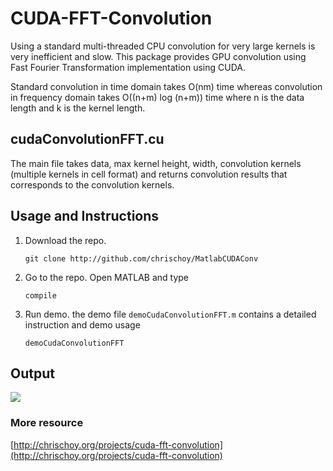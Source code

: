 CUDA-FFT-Convolution
==============

Using a standard multi-threaded CPU convolution for very large kernels is very inefficient and slow. This package provides GPU convolution using Fast Fourier Transformation implementation using CUDA.

Standard convolution in time domain takes O(nm) time whereas convolution in frequency domain takes O((n+m) log (n+m)) time where n is the data length and k is the kernel length.

## cudaConvolutionFFT.cu

The main file takes data, max kernel height, width, convolution kernels (multiple kernels in cell format) and returns convolution results that corresponds to the convolution kernels.

## Usage and Instructions

1. Download the repo.

    ```
    git clone http://github.com/chrischoy/MatlabCUDAConv
    ```

2. Go to the repo. Open MATLAB and type

    ```
    compile
    ```

3. Run demo. the demo file `demoCudaConvolutionFFT.m` contains a detailed instruction and demo usage


    ```
    demoCudaConvolutionFFT
    ```

## Output

![](https://dl.dropboxusercontent.com/u/57360783/cudafft_matlabfft_conv.png)

### More resource

[http://chrischoy.org/projects/cuda-fft-convolution](http://chrischoy.org/projects/cuda-fft-convolution)

